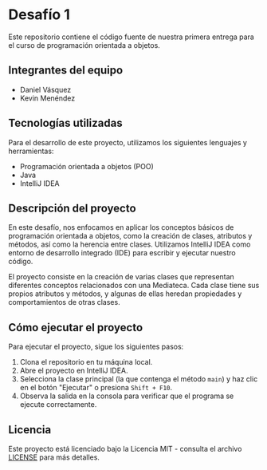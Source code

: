# Desafío 1

Este repositorio contiene el código fuente de nuestra primera entrega para el curso de programación orientada a objetos.

## Integrantes del equipo

- Daniel Vásquez
- Kevin Menéndez

## Tecnologías utilizadas

Para el desarrollo de este proyecto, utilizamos los siguientes lenguajes y herramientas:

- Programación orientada a objetos (POO)
- Java
- IntelliJ IDEA

## Descripción del proyecto

En este desafío, nos enfocamos en aplicar los conceptos básicos de programación orientada a objetos, como la creación de clases, atributos y métodos, así como la herencia entre clases. Utilizamos IntelliJ IDEA como entorno de desarrollo integrado (IDE) para escribir y ejecutar nuestro código.

El proyecto consiste en la creación de varias clases que representan diferentes conceptos relacionados con una Mediateca. Cada clase tiene sus propios atributos y métodos, y algunas de ellas heredan propiedades y comportamientos de otras clases.

## Cómo ejecutar el proyecto

Para ejecutar el proyecto, sigue los siguientes pasos:

1. Clona el repositorio en tu máquina local.
2. Abre el proyecto en IntelliJ IDEA.
3. Selecciona la clase principal (la que contenga el método `main`) y haz clic en el botón "Ejecutar" o presiona `Shift + F10`.
4. Observa la salida en la consola para verificar que el programa se ejecute correctamente.

## Licencia

Este proyecto está licenciado bajo la Licencia MIT - consulta el archivo [LICENSE](LICENSE) para más detalles.
